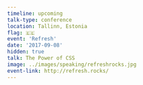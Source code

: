 ```yaml
---
timeline: upcoming
talk-type: conference
location: Tallinn, Estonia
flag: 🇪🇪
event: 'Refresh'
date: '2017-09-08'
hidden: true
talk: The Power of CSS
image: ../images/speaking/refreshrocks.jpg
event-link: http://refresh.rocks/
---
```

